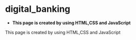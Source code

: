 # digital_banking

- **This page is created by using HTML,CSS and JavaScript**

This page is created by using HTML,CSS and JavaScript



